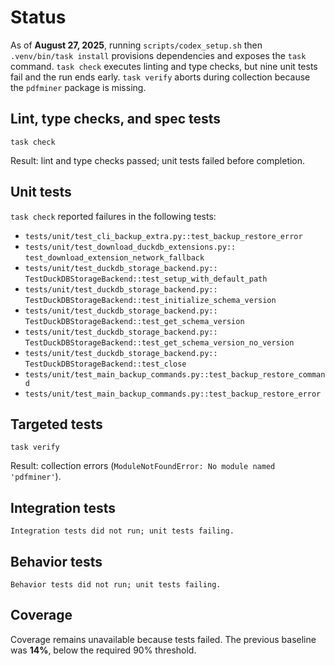 # Status

As of **August 27, 2025**, running `scripts/codex_setup.sh` then
`.venv/bin/task install` provisions dependencies and exposes the `task`
command. `task check` executes linting and type checks, but nine unit tests
fail and the run ends early. `task verify` aborts during collection because the
`pdfminer` package is missing.

## Lint, type checks, and spec tests
```text
task check
```
Result: lint and type checks passed; unit tests failed before completion.

## Unit tests
`task check` reported failures in the following tests:
- `tests/unit/test_cli_backup_extra.py::test_backup_restore_error`
- `tests/unit/test_download_duckdb_extensions.py::`
  `test_download_extension_network_fallback`
- `tests/unit/test_duckdb_storage_backend.py::`
  `TestDuckDBStorageBackend::test_setup_with_default_path`
- `tests/unit/test_duckdb_storage_backend.py::`
  `TestDuckDBStorageBackend::test_initialize_schema_version`
- `tests/unit/test_duckdb_storage_backend.py::`
  `TestDuckDBStorageBackend::test_get_schema_version`
- `tests/unit/test_duckdb_storage_backend.py::`
  `TestDuckDBStorageBackend::test_get_schema_version_no_version`
- `tests/unit/test_duckdb_storage_backend.py::`
  `TestDuckDBStorageBackend::test_close`
- `tests/unit/test_main_backup_commands.py::test_backup_restore_command`
- `tests/unit/test_main_backup_commands.py::test_backup_restore_error`

## Targeted tests
```text
task verify
```
Result: collection errors (`ModuleNotFoundError: No module named 'pdfminer'`).

## Integration tests
```text
Integration tests did not run; unit tests failing.
```

## Behavior tests
```text
Behavior tests did not run; unit tests failing.
```

## Coverage
Coverage remains unavailable because tests failed. The previous baseline was
**14%**, below the required 90% threshold.
